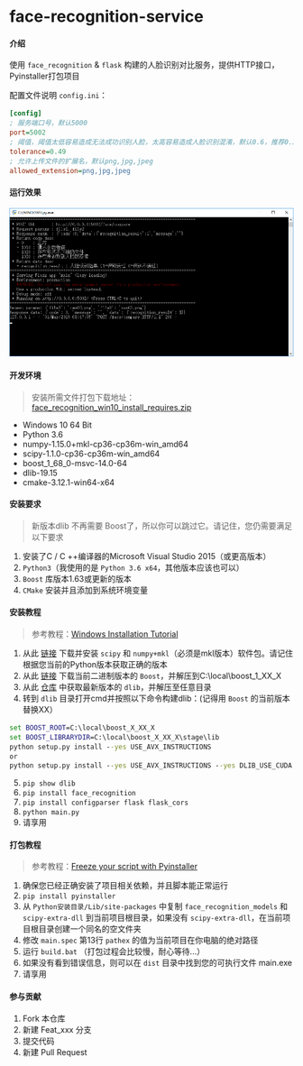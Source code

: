 # face-recognition-service

#### 介绍

使用 `face_recognition` & `flask` 构建的人脸识别对比服务，提供HTTP接口，Pyinstaller打包项目

 配置文件说明 `config.ini`：
``` ini
[config]
; 服务端口号，默认5000
port=5002
; 阈值，阈值太低容易造成无法成功识别人脸，太高容易造成人脸识别混淆，默认0.6，推荐0.39、0.49
tolerance=0.49
; 允许上传文件的扩展名，默认png,jpg,jpeg
allowed_extension=png,jpg,jpeg
```

#### 运行效果

![截图](./screenshot/01.png)

#### 开发环境

> 安装所需文件打包下载地址：[face_recognition_win10_install_requires.zip](https://pan.baidu.com/s/1vneStX-WuObn4VHqUlbvDg)

- Windows 10 64 Bit
- Python 3.6
- numpy-1.15.0+mkl-cp36-cp36m-win_amd64
- scipy-1.1.0-cp36-cp36m-win_amd64
- boost_1_68_0-msvc-14.0-64
- dlib-19.15
- cmake-3.12.1-win64-x64

#### 安装要求

> 新版本dlib 不再需要 Boost了，所以你可以跳过它。请记住，您仍需要满足以下要求
1. 安装了C / C ++编译器的Microsoft Visual Studio 2015（或更高版本）
2. `Python3`（我使用的是 `Python 3.6 x64`，其他版本应该也可以）
3. `Boost` 库版本1.63或更新的版本
4. `CMake` 安装并且添加到系统环境变量

#### 安装教程

> 参考教程：[Windows Installation Tutorial](https://github.com/ageitgey/face_recognition/issues/175)

1. 从此 [链接](http://www.lfd.uci.edu/~gohlke/pythonlibs/) 下载并安装 `scipy` 和 `numpy+mkl`（必须是mkl版本）软件包。请记住根据您当前的Python版本获取正确的版本
2. 从此 [链接](https://sourceforge.net/projects/boost/files/) 下载当前二进制版本的 `Boost`，并解压到C:\local\boost_1_XX_X
3. 从此 [仓库](https://github.com/davisking/dlib) 中获取最新版本的 `dlib`，并解压至任意目录
4. 转到 `dlib` 目录打开cmd并按照以下命令构建dlib：(记得用 `Boost` 的当前版本替换XX）
``` cmd
set BOOST_ROOT=C:\local\boost_X_XX_X
set BOOST_LIBRARYDIR=C:\local\boost_X_XX_X\stage\lib
python setup.py install --yes USE_AVX_INSTRUCTIONS
or
python setup.py install --yes USE_AVX_INSTRUCTIONS --yes DLIB_USE_CUDA
```
5. `pip show dlib`
6. `pip install face_recognition`
7. `pip install configparser flask flask_cors`
8. `python main.py`
9. 请享用

#### 打包教程

> 参考教程：[Freeze your script with Pyinstaller](https://github.com/ageitgey/face_recognition/issues/357)

1. 确保您已经正确安装了项目相关依赖，并且脚本能正常运行
2. `pip install pyinstaller`
3. 从 `Python安装目录/Lib/site-packages` 中复制 `face_recognition_models` 和 `scipy-extra-dll` 到当前项目根目录，如果没有 `scipy-extra-dll`，在当前项目根目录创建一个同名的空文件夹
4. 修改 `main.spec` 第13行 `pathex` 的值为当前项目在你电脑的绝对路径
5. 运行 `build.bat` （打包过程会比较慢，耐心等待...）
6. 如果没有看到错误信息，则可以在 `dist` 目录中找到您的可执行文件 main.exe
7. 请享用

#### 参与贡献

1. Fork 本仓库
2. 新建 Feat_xxx 分支
3. 提交代码
4. 新建 Pull Request